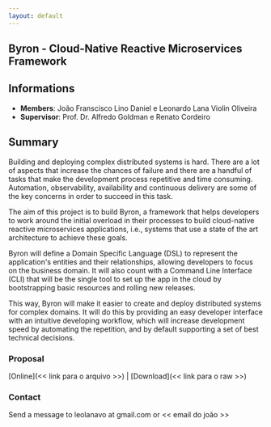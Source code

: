 ```yaml
---
layout: default
---
```


## Byron - Cloud-Native Reactive Microservices Framework

## Informations
- **Members**: João Franscisco Lino Daniel e Leonardo Lana Violin Oliveira
- **Supervisor**: Prof. Dr. Alfredo Goldman e Renato Cordeiro

## Summary
Building and deploying complex distributed systems is hard. There are a lot of aspects that increase the chances of failure and there are a handful of tasks that make the development process repetitive and time consuming. Automation, observability, availability and continuous delivery are some of the key concerns in order to succeed in this task.

The aim of this project is to build Byron, a framework that helps developers to work around the initial overload in their processes to build cloud-native reactive microservices applications, i.e., systems that use a state of the art architecture to achieve these goals.

Byron will define a Domain Specific Language (DSL) to represent the application's entities and their relationships, allowing developers to focus on the business domain. It will also count with a Command Line Interface (CLI) that will be the single tool to set up the app in the cloud by bootstrapping basic resources and rolling new releases.

This way, Byron will make it easier to create and deploy distributed systems for complex domains. It will do this by providing an easy developer interface with an intuitive developing workflow, which will increase development speed by automating the repetition, and by default supporting a set of best technical decisions.

### Proposal
[Online](<< link para o arquivo >>) | [Download](<< link para o raw >>)

### Contact
Send a message to leolanavo at gmail.com or << email do joão >>